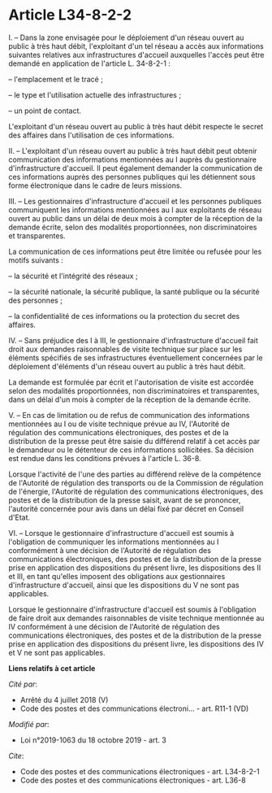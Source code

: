 # Article L34-8-2-2

I. – Dans la zone envisagée pour le déploiement d'un réseau ouvert au public à très haut débit, l'exploitant d'un tel réseau
a accès aux informations suivantes relatives aux infrastructures d'accueil auxquelles l'accès peut être demandé en
application de l'article L. 34-8-2-1 :

– l'emplacement et le tracé ;

– le type et l'utilisation actuelle des infrastructures ;

– un point de contact.

L'exploitant d'un réseau ouvert au public à très haut débit respecte le secret des affaires dans l'utilisation de ces
informations.

II. – L'exploitant d'un réseau ouvert au public à très haut débit peut obtenir communication des informations mentionnées au
I auprès du gestionnaire d'infrastructure d'accueil. Il peut également demander la communication de ces informations auprès
des personnes publiques qui les détiennent sous forme électronique dans le cadre de leurs missions.

III. – Les gestionnaires d'infrastructure d'accueil et les personnes publiques communiquent les informations mentionnées au I
aux exploitants de réseau ouvert au public dans un délai de deux mois à compter de la réception de la demande écrite, selon
des modalités proportionnées, non discriminatoires et transparentes.

La communication de ces informations peut être limitée ou refusée pour les motifs suivants :

– la sécurité et l'intégrité des réseaux ;

– la sécurité nationale, la sécurité publique, la santé publique ou la sécurité des personnes ;

– la confidentialité de ces informations ou la protection du secret des affaires.

IV. – Sans préjudice des I à III, le gestionnaire d'infrastructure d'accueil fait droit aux demandes raisonnables de visite
technique sur place sur les éléments spécifiés de ses infrastructures éventuellement concernées par le déploiement d'éléments
d'un réseau ouvert au public à très haut débit.

La demande est formulée par écrit et l'autorisation de visite est accordée selon des modalités proportionnées, non
discriminatoires et transparentes, dans un délai d'un mois à compter de la réception de la demande écrite.

V. – En cas de limitation ou de refus de communication des informations mentionnées au I ou de visite technique prévue au IV,
l'Autorité de régulation des communications électroniques, des postes et de la distribution de la presse peut être saisie du
différend relatif à cet accès par le demandeur ou le détenteur de ces informations sollicitées. Sa décision est rendue dans
les conditions prévues à l'article L. 36-8.

Lorsque l'activité de l'une des parties au différend relève de la compétence de l'Autorité de régulation des transports ou de
la Commission de régulation de l'énergie, l'Autorité de régulation des communications électroniques, des postes et de la
distribution de la presse saisit, avant de se prononcer, l'autorité concernée pour avis dans un délai fixé par décret en
Conseil d'Etat.

VI. – Lorsque le gestionnaire d'infrastructure d'accueil est soumis à l'obligation de communiquer les informations
mentionnées au I conformément à une décision de l'Autorité de régulation des communications électroniques, des postes et de
la distribution de la presse prise en application des dispositions du présent livre, les dispositions des II et III, en tant
qu'elles imposent des obligations aux gestionnaires d'infrastructure d'accueil, ainsi que les dispositions du V ne sont pas
applicables.

Lorsque le gestionnaire d'infrastructure d'accueil est soumis à l'obligation de faire droit aux demandes raisonnables de
visite technique mentionnée au IV conformément à une décision de l'Autorité de régulation des communications électroniques,
des postes et de la distribution de la presse prise en application des dispositions du présent livre, les dispositions des IV
et V ne sont pas applicables.

**Liens relatifs à cet article**

_Cité par_:

  - Arrêté du 4 juillet 2018 (V)
  - Code des postes et des communications électroni... - art. R11-1 (VD)

_Modifié par_:

  - Loi n°2019-1063 du 18 octobre 2019 - art. 3

_Cite_:

  - Code des postes et des communications électroniques - art. L34-8-2-1
  - Code des postes et des communications électroniques - art. L36-8

